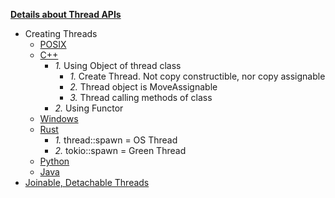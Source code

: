 **[Details about Thread APIs](../)**
- Creating Threads
  - [POSIX](POSIX)
  - [C++](C++)
    - _1._ Using Object of thread class
      - _1._ Create Thread. Not copy constructible, nor copy assignable
      - _2._ Thread object is MoveAssignable
      - _3._ Thread calling methods of class
    - _2._ Using Functor
  - [Windows](Windows)
  - [Rust](Rust)
    - _1._ thread::spawn = OS Thread
    - _2._ tokio::spawn = Green Thread
  - [Python](Python)
  - [Java](Java)
- [Joinable, Detachable Threads](Joinable_Detachable_Threads)




